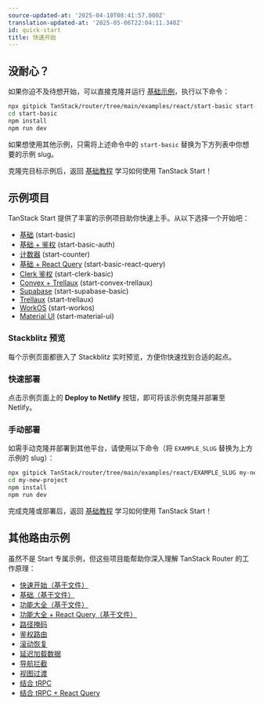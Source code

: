 ```yaml
---
source-updated-at: '2025-04-10T08:41:57.000Z'
translation-updated-at: '2025-05-06T22:04:11.348Z'
id: quick-start
title: 快速开始
---
```


## 没耐心？

如果你迫不及待想开始，可以直接克隆并运行 [基础示例](../examples/start-basic)，执行以下命令：

```bash
npx gitpick TanStack/router/tree/main/examples/react/start-basic start-basic
cd start-basic
npm install
npm run dev
```

如果想使用其他示例，只需将上述命令中的 `start-basic` 替换为下方列表中你想要的示例 slug。

克隆完目标示例后，返回 [基础教程](../learn-the-basics) 学习如何使用 TanStack Start！

## 示例项目

TanStack Start 提供了丰富的示例项目助你快速上手。从以下选择一个开始吧：

- [基础](../examples/start-basic) (start-basic)
- [基础 + 鉴权](../examples/start-basic-auth) (start-basic-auth)
- [计数器](../examples/start-counter) (start-counter)
- [基础 + React Query](../examples/start-basic-react-query) (start-basic-react-query)
- [Clerk 鉴权](../examples/start-clerk-basic) (start-clerk-basic)
- [Convex + Trellaux](../examples/start-convex-trellaux) (start-convex-trellaux)
- [Supabase](../examples/start-supabase-basic) (start-supabase-basic)
- [Trellaux](../examples/start-trellaux) (start-trellaux)
- [WorkOS](../examples/start-workos) (start-workos)
- [Material UI](../examples/start-material-ui) (start-material-ui)

### Stackblitz 预览

每个示例页面都嵌入了 Stackblitz 实时预览，方便你快速找到合适的起点。

### 快速部署

点击示例页面上的 **Deploy to Netlify** 按钮，即可将该示例克隆并部署至 Netlify。

### 手动部署

如需手动克隆并部署到其他平台，请使用以下命令（将 `EXAMPLE_SLUG` 替换为上方示例的 slug）：

```bash
npx gitpick TanStack/router/tree/main/examples/react/EXAMPLE_SLUG my-new-project
cd my-new-project
npm install
npm run dev
```

完成克隆或部署后，返回 [基础教程](../learn-the-basics) 学习如何使用 TanStack Start！

## 其他路由示例

虽然不是 Start 专属示例，但这些项目能帮助你深入理解 TanStack Router 的工作原理：

- [快速开始（基于文件）](../examples/quickstart-file-based)
- [基础（基于文件）](../examples/basic-file-based)
- [功能大全（基于文件）](../examples/kitchen-sink-file-based)
- [功能大全 + React Query（基于文件）](../examples/kitchen-sink-react-query-file-based)
- [路径掩码](../examples/location-masking)
- [鉴权路由](../examples/authenticated-routes)
- [滚动恢复](../examples/scroll-restoration)
- [延迟加载数据](../examples/deferred-data)
- [导航拦截](../examples/navigation-blocking)
- [视图过渡](../examples/view-transitions)
- [结合 tRPC](../examples/with-trpc)
- [结合 tRPC + React Query](../examples/with-trpc-react-query)
